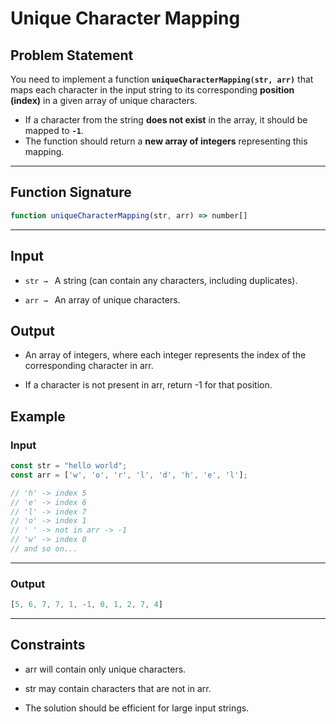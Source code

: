 #  Unique Character Mapping  

## Problem Statement  
You need to implement a function **`uniqueCharacterMapping(str, arr)`** that maps each character in the input string to its corresponding **position (index)** in a given array of unique characters.  

- If a character from the string **does not exist** in the array, it should be mapped to **`-1`**.  
- The function should return a **new array of integers** representing this mapping.  

---

##  Function Signature  
```javascript
function uniqueCharacterMapping(str, arr) => number[]
```
---
## Input

- `str → ` A string (can contain any characters, including duplicates).

- `arr → ` An array of unique characters.

## Output

- An array of integers, where each integer represents the index of the corresponding character in arr.

- If a character is not present in arr, return -1 for that position.

## Example
### Input
```javascript
const str = "hello world";
const arr = ['w', 'o', 'r', 'l', 'd', 'h', 'e', 'l'];

// 'h' -> index 5
// 'e' -> index 6
// 'l' -> index 7
// 'o' -> index 1
// ' ' -> not in arr -> -1
// 'w' -> index 0
// and so on...
```
---

### Output
```javascript
[5, 6, 7, 7, 1, -1, 0, 1, 2, 7, 4]
```
---
## Constraints

- arr will contain only unique characters.

- str may contain characters that are not in arr.

- The solution should be efficient for large input strings.
